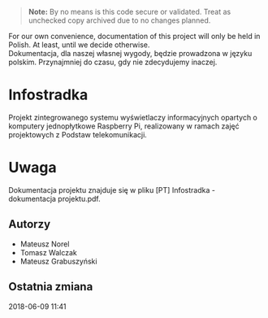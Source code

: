 > **Note:** By no means is this code secure or validated. Treat as unchecked copy archived due to no changes planned.

For our own convenience, documentation of this project will only be held in Polish. At least, until we decide otherwise.  
Dokumentacja, dla naszej własnej wygody, będzie prowadzona w języku polskim. Przynajmniej do czasu, gdy nie zdecydujemy inaczej.

# Infostradka
Projekt zintegrowanego systemu wyświetlaczy informacyjnych opartych o komputery jednopłytkowe Raspberry Pi, realizowany w ramach zajęć projektowych z Podstaw telekomunikacji.

# Uwaga
Dokumentacja projektu znajduje się w pliku [PT] Infostradka - dokumentacja projektu.pdf.

## Autorzy
* Mateusz Norel
* Tomasz Walczak
* Mateusz Grabuszyński

## Ostatnia zmiana
2018-06-09 11:41
